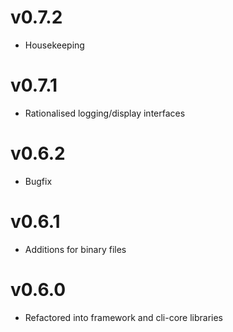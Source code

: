 # v0.7.2
* Housekeeping

# v0.7.1
* Rationalised logging/display interfaces

# v0.6.2
* Bugfix

# v0.6.1
* Additions for binary files

# v0.6.0
* Refactored into framework and cli-core libraries

